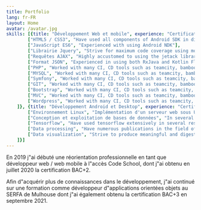 ```yaml
---
title: Portfolio
lang: fr-FR
layout: Home
avatar: /avatar.jpg
skills: [{title: "Développement Web et mobile", experience: "Certification BAC+2", skills: [
        ["HTML5 / CSS3", "Have used all components of Android SDK in different projects"], 
        ["JavaScript ES6", "Experienced with using Android NDK"], 
        ["Librairie Jquery", "Strive for maximum code coverage using modern test-first development"],
        ["Requêtes AJAX", "Highly accustomed to using the jetack libraries"],
        ["Format JSON", "Experienced in using both RxJava and Kotlin Flow in different projects"],
        ["PHP", "Worked with many CI, CD tools such as teamcity, bamboo, and bitbucket pipelines"],
        ["MYSQL", "Worked with many CI, CD tools such as teamcity, bamboo, and bitbucket pipelines"],
        ["Symfony", "Worked with many CI, CD tools such as teamcity, bamboo, and bitbucket pipelines"],
        ["GIT", "Worked with many CI, CD tools such as teamcity, bamboo, and bitbucket pipelines"],
        ["Bootstrap", "Worked with many CI, CD tools such as teamcity, bamboo, and bitbucket pipelines"],
        ["MVC", "Worked with many CI, CD tools such as teamcity, bamboo, and bitbucket pipelines"],
        ["Wordpress", "Worked with many CI, CD tools such as teamcity, bamboo, and bitbucket pipelines"]
    ]}, {title: "Développement Android et Desktop", experience: "Certification BAC+3", skills: [
        ["Environnement Linux", "Implémentation d'un serveur web sous Ubuntu"],
        ["Conception et exploitation de bases de données", "In several of my projects, I employed OpenCV and traditional computer vision techniques in medical images"],
        ["Tensorflow", "Have used tensorflow extensively in several research projects"],
        ["Data processing", "Have numerous publications in the field of medical signal and image processing"],
        ["Data visualization", "Strive to produce meaningful and digestable visualization of big data"]
    ]}]
---
```


En 2019 j"ai débuté une réorientation professionnelle  en tant que développeur web / web mobile à l"accès Code School, dont j"ai obtenu en juillet 2020 la certification BAC+2.

Afin d"acquérir plus de connaissances dans le développement, j"ai continué sur une formation comme développeur d"applications orientées objets au SERFA de Mulhouse dont j"ai également obtenu la certification BAC+3 en septembre 2021.

<br/>